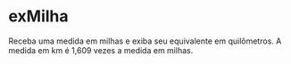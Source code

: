 # exMilha
Receba uma medida em milhas e exiba seu equivalente em quilômetros. A medida em km é 1,609 vezes a medida em milhas.
